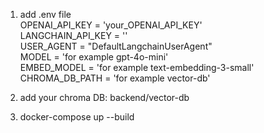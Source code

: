 1. add .env file  
OPENAI_API_KEY = 'your_OPENAI_API_KEY'  
LANGCHAIN_API_KEY = ''  
USER_AGENT = "DefaultLangchainUserAgent"  
MODEL = 'for example gpt-4o-mini'  
EMBED_MODEL = 'for example text-embedding-3-small'  
CHROMA_DB_PATH = 'for example vector-db'  

2. add your chroma DB: backend/vector-db 

2. docker-compose up --build

